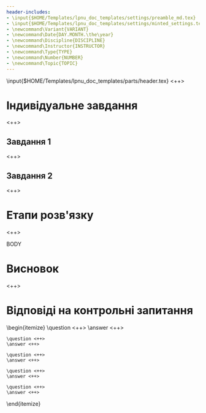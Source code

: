 ```yaml
---
header-includes:
- \input{$HOME/Templates/lpnu_doc_templates/settings/preamble_md.tex}
- \input{$HOME/Templates/lpnu_doc_templates/settings/minted_settings.tex}
- \newcommand\Variant{VARIANT}
- \newcommand\Date{DAY.MONTH.\the\year}
- \newcommand\Discipline{DISCIPLINE}
- \newcommand\Instructor{INSTRUCTOR}
- \newcommand\Type{TYPE}
- \newcommand\Number{NUMBER}
- \newcommand\Topic{TOPIC}
---
```


\input{$HOME/Templates/lpnu_doc_templates/parts/header.tex}
<++>

# Індивідуальне завдання

<++>

## Завдання 1

<++>

## Завдання 2

<++>

# Етапи розв'язку

<++>

BODY

# Висновок

<++>

# Відповіді на контрольні запитання
\begin{itemize}
	\question <++>
	\answer <++>

	\question <++>
	\answer <++>

	\question <++>
	\answer <++>

	\question <++>
	\answer <++>

	\question <++>
	\answer <++>
\end{itemize}
